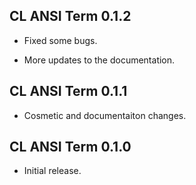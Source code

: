 ## CL ANSI Term 0.1.2

* Fixed some bugs.

* More updates to the documentation.

## CL ANSI Term 0.1.1

* Cosmetic and documentaiton changes.

## CL ANSI Term 0.1.0

* Initial release.

